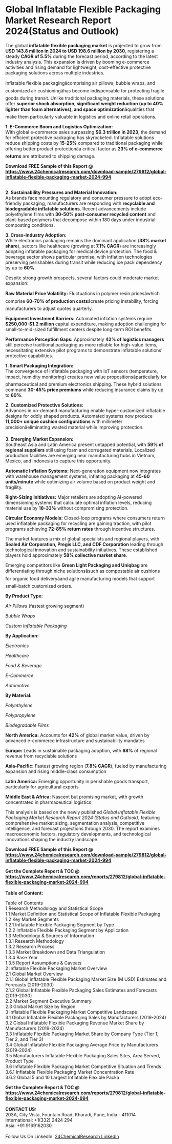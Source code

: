 <h1>Global Inflatable Flexible Packaging Market Research Report 2024(Status and Outlook)</h1><p>The global <strong>inflatable flexible packaging market</strong> is projected to grow from <strong>USD 143.8 million in 2024 to USD 198.6 million by 2030</strong>, registering a steady <strong>CAGR of 5.5%</strong> during the forecast period, according to the latest industry analysis. This expansion is driven by booming e-commerce activities and rising demand for lightweight, cost-effective protective packaging solutions across multiple industries.</p><p>Inflatable flexible packagingâcomprising air pillows, bubble wraps, and customized air cushioningâhas become indispensable for protecting fragile goods during transit. Unlike traditional packaging materials, these solutions offer <strong>superior shock absorption, significant weight reduction (up to 40% lighter than foam alternatives), and space optimization</strong>âqualities that make them particularly valuable in logistics and online retail operations.</p><p><strong>1. E-Commerce Boom and Logistics Optimization:</strong><br>
With global e-commerce sales surpassing <strong>$6.3 trillion in 2023</strong>, the demand for efficient protective packaging has skyrocketed. Inflatable solutions reduce shipping costs by <strong>15-25%</strong> compared to traditional packaging while offering better product protectionâa critical factor as <strong>23% of e-commerce returns</strong> are attributed to shipping damage.</p><div><b>Download FREE Sample of this Report @ 
            <a href="https://www.24chemicalresearch.com/download-sample/279812/global-inflatable-flexible-packaging-market-2024-994">
            https://www.24chemicalresearch.com/download-sample/279812/global-inflatable-flexible-packaging-market-2024-994</a></b></div><br><p><strong>2. Sustainability Pressures and Material Innovation:</strong><br>
As brands face mounting regulatory and consumer pressure to adopt eco-friendly packaging, manufacturers are responding with <strong>recyclable and biodegradable inflatable solutions</strong>. Recent advancements include polyethylene films with <strong>30-50% post-consumer recycled content</strong> and plant-based polymers that decompose within 180 days under industrial composting conditions.</p><p><strong>3. Cross-Industry Adoption:</strong><br>
While electronics packaging remains the dominant application (<strong>38% market share</strong>), sectors like healthcare (growing at <strong>7.1% CAGR</strong>) are increasingly adopting inflatable packaging for medical device protection. The food &amp; beverage sector shows particular promise, with inflation technologies preserving perishables during transit while reducing ice pack dependency by up to <strong>60%</strong>.</p><p>Despite strong growth prospects, several factors could moderate market expansion:</p><p><strong>Raw Material Price Volatility:</strong> Fluctuations in polymer resin pricesâwhich comprise <strong>60-70% of production costs</strong>âcreate pricing instability, forcing manufacturers to adjust quotes quarterly.</p><p><strong>Equipment Investment Barriers:</strong> Automated inflation systems require <strong>$250,000-$1.2 million</strong> capital expenditure, making adoption challenging for small-to-mid-sized fulfillment centers despite long-term ROI benefits.</p><p><strong>Performance Perception Gaps:</strong> Approximately <strong>42% of logistics managers</strong> still perceive traditional packaging as more reliable for high-value items, necessitating extensive pilot programs to demonstrate inflatable solutions' protective capabilities.</p><p><strong>1. Smart Packaging Integration:</strong><br>
The convergence of inflatable packaging with IoT sensors (temperature, impact, humidity monitoring) creates new value propositionsâparticularly for pharmaceutical and premium electronics shipping. These hybrid solutions command <strong>30-45% price premiums</strong> while reducing insurance claims by up to <strong>60%</strong>.</p><p><strong>2. Customized Protective Solutions:</strong><br>
Advances in on-demand manufacturing enable hyper-customized inflatable designs for oddly shaped products. Automated systems now produce <strong>11,000+ unique cushion configurations</strong> with millimeter precisionâeliminating wasted material while improving protection.</p><p><strong>3. Emerging Market Expansion:</strong><br>
Southeast Asia and Latin America present untapped potential, with <strong>59% of regional suppliers</strong> still using foam and corrugated materials. Localized production facilities are emerging near manufacturing hubs in Vietnam, Mexico, and Indonesia to capture this opportunity.</p><p><strong>Automatic Inflation Systems:</strong> Next-generation equipment now integrates with warehouse management systems, inflating packaging at <strong>45-60 units/minute</strong> while optimizing air volume based on product weight and fragility.</p><p><strong>Right-Sizing Initiatives:</strong> Major retailers are adopting AI-powered dimensioning systems that calculate optimal inflation levels, reducing material use by <strong>18-33%</strong> without compromising protection.</p><p><strong>Circular Economy Models:</strong> Closed-loop programs where consumers return used inflatable packaging for recycling are gaining traction, with pilot programs achieving <strong>72-85% return rates</strong> through incentive structures.</p><p>The market features a mix of global specialists and regional players, with <strong>Sealed Air Corporation, Pregis LLC, and CDF Corporation</strong> leading through technological innovation and sustainability initiatives. These established players hold approximately <strong>58% collective market share</strong>.</p><p>Emerging competitors like <strong>Green Light Packaging and Uniqbag</strong> are differentiating through niche solutionsâsuch as compostable air cushions for organic food deliveryâand agile manufacturing models that support small-batch customized orders.</p><p><strong>By Product Type:</strong></p><p><em>Air Pillows</em> (fastest growing segment)</p><p><em>Bubble Wraps</em></p><p><em>Custom Inflatable Packaging</em></p><p><strong>By Application:</strong></p><p><em>Electronics</em></p><p><em>Healthcare</em></p><p><em>Food &amp; Beverage</em></p><p><em>E-Commerce</em></p><p><em>Automotive</em></p><p><strong>By Material:</strong></p><p><em>Polyethylene</em></p><p><em>Polypropylene</em></p><p><em>Biodegradable Films</em></p><p><strong>North America:</strong> Accounts for <strong>42%</strong> of global market value, driven by advanced e-commerce infrastructure and sustainability mandates</p><p><strong>Europe:</strong> Leads in sustainable packaging adoption, with <strong>68%</strong> of regional revenue from recyclable solutions</p><p><strong>Asia-Pacific:</strong> Fastest growing region (<strong>7.8% CAGR</strong>), fueled by manufacturing expansion and rising middle-class consumption</p><p><strong>Latin America:</strong> Emerging opportunity in perishable goods transport, particularly for agricultural exports</p><p><strong>Middle East &amp; Africa:</strong> Nascent but promising market, with growth concentrated in pharmaceutical logistics</p><p>This analysis is based on the newly published <em>Global Inflatable Flexible Packaging Market Research Report 2024 (Status and Outlook)</em>, featuring comprehensive market sizing, segmentation analysis, competitive intelligence, and forecast projections through 2030. The report examines macroeconomic factors, regulatory developments, and technological innovations shaping the industry landscape.</p><div><b>Download FREE Sample of this Report @ 
            <a href="https://www.24chemicalresearch.com/download-sample/279812/global-inflatable-flexible-packaging-market-2024-994">
            https://www.24chemicalresearch.com/download-sample/279812/global-inflatable-flexible-packaging-market-2024-994</a></b></div><br><div><b>Get the Complete Report & TOC @ 
            <a href="https://www.24chemicalresearch.com/reports/279812/global-inflatable-flexible-packaging-market-2024-994">
            https://www.24chemicalresearch.com/reports/279812/global-inflatable-flexible-packaging-market-2024-994</a></b></div><br>
            <b>Table of Content:</b><p>Table of Contents<br />
 1 Research Methodology and Statistical Scope<br />
 1.1 Market Definition and Statistical Scope of Inflatable Flexible Packaging<br />
 1.2 Key Market Segments<br />
 1.2.1 Inflatable Flexible Packaging Segment by Type<br />
 1.2.2 Inflatable Flexible Packaging Segment by Application<br />
 1.3 Methodology & Sources of Information<br />
 1.3.1 Research Methodology<br />
 1.3.2 Research Process<br />
 1.3.3 Market Breakdown and Data Triangulation<br />
 1.3.4 Base Year<br />
 1.3.5 Report Assumptions & Caveats<br />
 2 Inflatable Flexible Packaging Market Overview<br />
 2.1 Global Market Overview<br />
 2.1.1 Global Inflatable Flexible Packaging Market Size (M USD) Estimates and Forecasts (2019-2030)<br />
 2.1.2 Global Inflatable Flexible Packaging Sales Estimates and Forecasts (2019-2030)<br />
 2.2 Market Segment Executive Summary<br />
 2.3 Global Market Size by Region<br />
 3 Inflatable Flexible Packaging Market Competitive Landscape<br />
 3.1 Global Inflatable Flexible Packaging Sales by Manufacturers (2019-2024)<br />
 3.2 Global Inflatable Flexible Packaging Revenue Market Share by Manufacturers (2019-2024)<br />
 3.3 Inflatable Flexible Packaging Market Share by Company Type (Tier 1, Tier 2, and Tier 3)<br />
 3.4 Global Inflatable Flexible Packaging Average Price by Manufacturers (2019-2024)<br />
 3.5 Manufacturers Inflatable Flexible Packaging Sales Sites, Area Served, Product Type<br />
 3.6 Inflatable Flexible Packaging Market Competitive Situation and Trends<br />
 3.6.1 Inflatable Flexible Packaging Market Concentration Rate<br />
 3.6.2 Global 5 and 10 Largest Inflatable Flexible Packa</p><div><b>Get the Complete Report & TOC @ 
            <a href="https://www.24chemicalresearch.com/reports/279812/global-inflatable-flexible-packaging-market-2024-994">
            https://www.24chemicalresearch.com/reports/279812/global-inflatable-flexible-packaging-market-2024-994</a></b></div><br><b>CONTACT US:</b><br>
            203A, City Vista, Fountain Road, Kharadi, Pune, India - 411014<br>
            International: +1(332) 2424 294<br>
            Asia: +91 9169162030 <br><br>
            Follow Us On LinkedIn: <a href="https://www.linkedin.com/company/24chemicalresearch/">24ChemicalResearch LinkedIn</a>